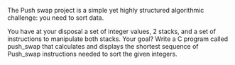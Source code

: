 The Push swap project is a simple yet highly structured algorithmic challenge: you
 need to sort data.
 
  You have at your disposal a set of integer values, 2 stacks, and a set of instructions to
 manipulate both stacks.
 Your goal? Write a C program called push_swap that calculates and displays the
 shortest sequence of Push_swap instructions needed to sort the given integers.
